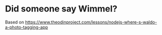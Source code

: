 # Did someone say Wimmel?

Based on https://www.theodinproject.com/lessons/nodejs-where-s-waldo-a-photo-tagging-app
